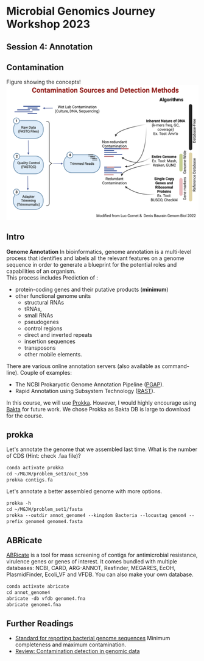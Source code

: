 # Microbial Genomics Journey Workshop 2023
## Session 4: Annotation

## Contamination
Figure showing the concepts!
![Quality](Quality_Check.jpg)

## Intro

**Genome Annotation**
In bioinformatics, genome annotation is a multi-level process that identifies and labels all the relevant features on a genome sequence in order to generate a blueprint for the potential roles and capabilities of an organism.<br/>
This process includes Prediction of :
* protein-coding genes and their putative products (**minimum**)
* other functional genome units
  * structural RNAs
  * tRNAs,
  * small RNAs
  * pseudogenes
  * control regions
  * direct and inverted repeats
  * insertion sequences
  * transposons
  * other mobile elements.

There are various online annotation servers (also available as command-line). Couple of examples:
* The NCBI Prokaryotic Genome Annotation Pipeline ([PGAP](https://www.ncbi.nlm.nih.gov/genome/annotation_prok/)).
* Rapid Annotation using Subsystem Technology ([RAST](https://rast.nmpdr.org/)).

In this course, we will use [Prokka](https://github.com/tseemann/prokka). However, I would highly encourage using [Bakta](https://github.com/oschwengers/bakta) for future work. We chose Prokka as Bakta DB is large to download for the course.

## prokka
Let's annotate the genome that we assembled last time. What is the number of CDS (Hint: check .faa file)?
```
conda activate prokka
cd ~/MGJW/problem_set3/out_S56
prokka contigs.fa
```
Let's annotate a better assembled genome with more options.
```
prokka -h
cd ~/MGJW/problem_set1/fasta
prokka --outdir annot_genome4 --kingdom Bacteria --locustag genom4 --prefix genome4 genome4.fasta
```
## ABRicate
[ABRicate](https://github.com/tseemann/abricate) is a tool for mass screening of contigs for antimicrobial resistance, virulence genes or genes of interest. It comes bundled with multiple databases: NCBI, CARD, ARG-ANNOT, Resfinder, MEGARES, EcOH, PlasmidFinder, Ecoli_VF and VFDB. You can also make your own database.
```
conda activate abricate
cd annot_genome4
abricate -db vfdb genome4.fna
abricate genome4.fna
```

## Further Readings
* [Standard for reporting bacterial genome sequences](https://www.nature.com/articles/nbt.3893) Minimum completeness and maximum contamination.
* [Review: Contamination detection in genomic data](https://genomebiology.biomedcentral.com/articles/10.1186/s13059-022-02619-9)
